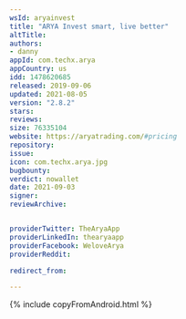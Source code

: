 ```yaml
---
wsId: aryainvest
title: "ARYA Invest smart, live better"
altTitle: 
authors:
- danny
appId: com.techx.arya
appCountry: us
idd: 1478620685
released: 2019-09-06
updated: 2021-08-05
version: "2.8.2"
stars: 
reviews: 
size: 76335104
website: https://aryatrading.com/#pricing
repository: 
issue: 
icon: com.techx.arya.jpg
bugbounty: 
verdict: nowallet
date: 2021-09-03
signer: 
reviewArchive:


providerTwitter: TheAryaApp
providerLinkedIn: thearyaapp
providerFacebook: WeloveArya
providerReddit: 

redirect_from:

---
```

{% include copyFromAndroid.html %}
